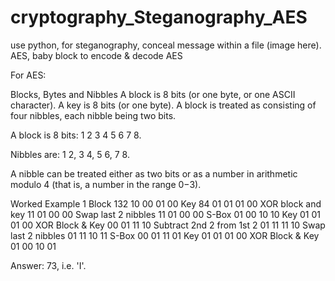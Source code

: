 # cryptography_Steganography_AES
use python, for steganography, conceal message within a file (image here). AES, baby block to encode &amp; decode AES



For AES:

Blocks, Bytes and Nibbles 
A block is 8 bits (or one byte, or one ASCII character). A key is 8 bits (or one byte). A block is treated as consisting of four nibbles, each nibble being two bits. 
 
A block is 8 bits: 1 2 3 4 5 6 7 8. 
 
Nibbles are: 1 2,     3 4,     5 6,     7 8. 
 
A nibble can be treated either as two bits or as a number in arithmetic modulo 4 (that is, a number in the range 0−3). 


Worked Example 1 
Block 132                    10 00 01 00 
Key 84                       01 01 01 00 
XOR block and key            11 01 00 00 
Swap last 2 nibbles          11 01 00 00 
S-Box                        01 00 10 10 
Key                          01 01 01 00 
XOR Block & Key              00 01 11 10 
Subtract 2nd 2 from 1st 2    01 11 11 10 
Swap last 2 nibbles          01 11 10 11 
S-Box                        00 01 11 01 
Key                          01 01 01 00 
XOR Block & Key              01 00 10 01 
 
Answer: 73, i.e. 'I'. 

